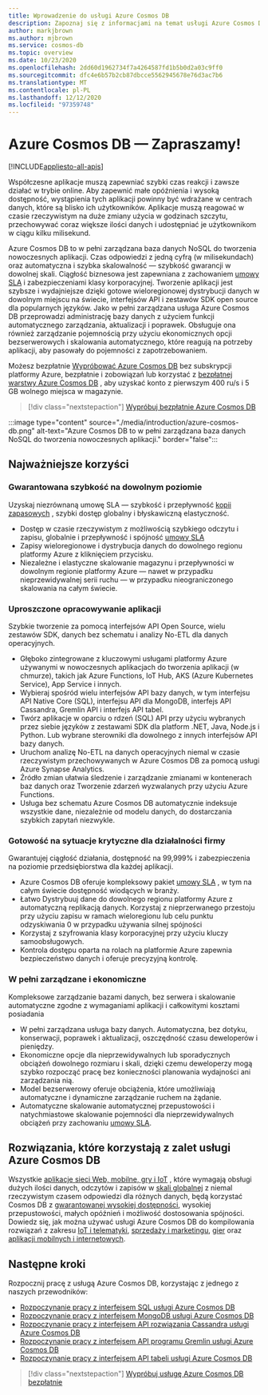 ```yaml
---
title: Wprowadzenie do usługi Azure Cosmos DB
description: Zapoznaj się z informacjami na temat usługi Azure Cosmos DB. Ta dostępna w skali światowej, wielomodelowa baza danych zapewnia małe opóźnienia, elastyczną skalowalność i wysoką dostępność oraz oferuje natywną obsługę danych NoSQL.
author: markjbrown
ms.author: mjbrown
ms.service: cosmos-db
ms.topic: overview
ms.date: 10/23/2020
ms.openlocfilehash: 2dd60d1962734f7a4264587fd1b5b0d2a03c9ff0
ms.sourcegitcommit: dfc4e6b57b2cb87dbcce5562945678e76d3ac7b6
ms.translationtype: MT
ms.contentlocale: pl-PL
ms.lasthandoff: 12/12/2020
ms.locfileid: "97359748"
---
```

# <a name="welcome-to-azure-cosmos-db"></a>Azure Cosmos DB — Zapraszamy!
[!INCLUDE[appliesto-all-apis](includes/appliesto-all-apis.md)]

Współczesne aplikacje muszą zapewniać szybki czas reakcji i zawsze działać w trybie online. Aby zapewnić małe opóźnienia i wysoką dostępność, wystąpienia tych aplikacji powinny być wdrażane w centrach danych, które są blisko ich użytkowników. Aplikacje muszą reagować w czasie rzeczywistym na duże zmiany użycia w godzinach szczytu, przechowywać coraz większe ilości danych i udostępniać je użytkownikom w ciągu kilku milisekund.

Azure Cosmos DB to w pełni zarządzana baza danych NoSQL do tworzenia nowoczesnych aplikacji. Czas odpowiedzi z jedną cyfrą (w milisekundach) oraz automatyczna i szybka skalowalność — szybkość gwarancji w dowolnej skali. Ciągłość biznesowa jest zapewniana z zachowaniem [umowy SLA](https://azure.microsoft.com/support/legal/sla/cosmos-db) i zabezpieczeniami klasy korporacyjnej. Tworzenie aplikacji jest szybsze i wydajniejsze dzięki gotowe wieloregionowej dystrybucji danych w dowolnym miejscu na świecie, interfejsów API i zestawów SDK open source dla popularnych języków. Jako w pełni zarządzana usługa Azure Cosmos DB przeprowadzi administrację bazy danych z użyciem funkcji automatycznego zarządzania, aktualizacji i poprawek. Obsługuje ona również zarządzanie pojemnością przy użyciu ekonomicznych opcji bezserwerowych i skalowania automatycznego, które reagują na potrzeby aplikacji, aby pasowały do pojemności z zapotrzebowaniem.

Możesz bezpłatnie [Wypróbować Azure Cosmos DB](https://azure.microsoft.com/try/cosmosdb/) bez subskrypcji platformy Azure, bezpłatnie i zobowiązań lub korzystać z [bezpłatnej warstwy Azure Cosmos DB](optimize-dev-test.md#azure-cosmos-db-free-tier) , aby uzyskać konto z pierwszym 400 ru/s i 5 GB wolnego miejsca w magazynie.

> [!div class="nextstepaction"]
> [Wypróbuj bezpłatnie Azure Cosmos DB](https://azure.microsoft.com/try/cosmosdb/)

:::image type="content" source="./media/introduction/azure-cosmos-db.png" alt-text="Azure Cosmos DB to w pełni zarządzana baza danych NoSQL do tworzenia nowoczesnych aplikacji." border="false":::

## <a name="key-benefits"></a>Najważniejsze korzyści

### <a name="guaranteed-speed-at-any-scale"></a>Gwarantowana szybkość na dowolnym poziomie

Uzyskaj niezrównaną umowę SLA — szybkość i przepływność [kopii zapasowych](https://azure.microsoft.com/support/legal/sla/cosmos-db) , szybki dostęp globalny i błyskawiczną elastyczność.

- Dostęp w czasie rzeczywistym z możliwością szybkiego odczytu i zapisu, globalnie i przepływność i spójność [umowy SLA](https://azure.microsoft.com/support/legal/sla/cosmos-db)
- Zapisy wieloregionowe i dystrybucja danych do dowolnego regionu platformy Azure z kliknięciem przycisku.
- Niezależne i elastyczne skalowanie magazynu i przepływności w dowolnym regionie platformy Azure — nawet w przypadku nieprzewidywalnej serii ruchu — w przypadku nieograniczonego skalowania na całym świecie.

### <a name="simplified-application-development"></a>Uproszczone opracowywanie aplikacji

Szybkie tworzenie za pomocą interfejsów API Open Source, wielu zestawów SDK, danych bez schematu i analizy No-ETL dla danych operacyjnych.

- Głęboko zintegrowane z kluczowymi usługami platformy Azure używanymi w nowoczesnych aplikacjach do tworzenia aplikacji (w chmurze), takich jak Azure Functions, IoT Hub, AKS (Azure Kubernetes Service), App Service i innych.
- Wybieraj spośród wielu interfejsów API bazy danych, w tym interfejsu API Native Core (SQL), interfejsu API dla MongoDB, interfejs API Cassandra, Gremlin API i interfejs API tabel.
- Twórz aplikacje w oparciu o rdzeń (SQL) API przy użyciu wybranych przez siebie języków z zestawami SDK dla platform .NET, Java, Node.js i Python. Lub wybrane sterowniki dla dowolnego z innych interfejsów API bazy danych.
- Uruchom analizę No-ETL na danych operacyjnych niemal w czasie rzeczywistym przechowywanych w Azure Cosmos DB za pomocą usługi Azure Synapse Analytics.
- Źródło zmian ułatwia śledzenie i zarządzanie zmianami w kontenerach baz danych oraz Tworzenie zdarzeń wyzwalanych przy użyciu Azure Functions.
- Usługa bez schematu Azure Cosmos DB automatycznie indeksuje wszystkie dane, niezależnie od modelu danych, do dostarczania szybkich zapytań niezwykle.

### <a name="mission-critical-ready"></a>Gotowość na sytuacje krytyczne dla działalności firmy

Gwarantujej ciągłość działania, dostępność na 99,999% i zabezpieczenia na poziomie przedsiębiorstwa dla każdej aplikacji.

- Azure Cosmos DB oferuje kompleksowy pakiet [umowy SLA](https://azure.microsoft.com/support/legal/sla/cosmos-db) , w tym na całym świecie dostępność wiodących w branży.
- Łatwo Dystrybuuj dane do dowolnego regionu platformy Azure z automatyczną replikacją danych. Korzystaj z nieprzerwanego przestoju przy użyciu zapisu w ramach wieloregionu lub celu punktu odzyskiwania 0 w przypadku używania silnej spójności
- Korzystaj z szyfrowania klasy korporacyjnej przy użyciu kluczy samoobsługowych.
- Kontrola dostępu oparta na rolach na platformie Azure zapewnia bezpieczeństwo danych i oferuje precyzyjną kontrolę.

### <a name="fully-managed-and-cost-effective"></a>W pełni zarządzane i ekonomiczne

Kompleksowe zarządzanie bazami danych, bez serwera i skalowanie automatyczne zgodne z wymaganiami aplikacji i całkowitymi kosztami posiadania

- W pełni zarządzana usługa bazy danych. Automatyczna, bez dotyku, konserwacji, poprawek i aktualizacji, oszczędność czasu deweloperów i pieniędzy.
- Ekonomiczne opcje dla nieprzewidywalnych lub sporadycznych obciążeń dowolnego rozmiaru i skali, dzięki czemu deweloperzy mogą szybko rozpocząć pracę bez konieczności planowania wydajności ani zarządzania nią.
- Model bezserwerowy oferuje obciążenia, które umożliwiają automatyczne i dynamiczne zarządzanie ruchem na żądanie.
- Automatyczne skalowanie automatycznej przepustowości i natychmiastowe skalowanie pojemności dla nieprzewidywalnych obciążeń przy zachowaniu [umowy SLA](https://azure.microsoft.com/support/legal/sla/cosmos-db).

## <a name="solutions-that-benefit-from-azure-cosmos-db"></a>Rozwiązania, które korzystają z zalet usługi Azure Cosmos DB

Wszystkie [aplikacje sieci Web, mobilne, gry i IoT](use-cases.md) , które wymagają obsługi dużych ilości danych, odczytów i zapisów w [skali globalnej](distribute-data-globally.md) z niemal rzeczywistym czasem odpowiedzi dla różnych danych, będą korzystać Cosmos DB z [gwarantowanej wysokiej dostępności](https://azure.microsoft.com/support/legal/sla/cosmos-db/), wysokiej przepustowości, małych opóźnień i możliwość dostosowania spójności. Dowiedz się, jak można używać usługi Azure Cosmos DB do kompilowania rozwiązań z zakresu [IoT i telematyki](use-cases.md#iot-and-telematics), [sprzedaży i marketingu](use-cases.md#retail-and-marketing), [gier](use-cases.md#gaming) oraz [aplikacji mobilnych i internetowych](use-cases.md#web-and-mobile-applications).

## <a name="next-steps"></a>Następne kroki

Rozpocznij pracę z usługą Azure Cosmos DB, korzystając z jednego z naszych przewodników:

- [Rozpoczynanie pracy z interfejsem SQL usługi Azure Cosmos DB](create-sql-api-dotnet.md)
- [Rozpoczynanie pracy z interfejsem MongoDB usługi Azure Cosmos DB](create-mongodb-nodejs.md)
- [Rozpoczynanie pracy z interfejsem API rozwiązania Cassandra usługi Azure Cosmos DB](create-cassandra-dotnet.md)
- [Rozpoczynanie pracy z interfejsem API programu Gremlin usługi Azure Cosmos DB](create-graph-dotnet.md)
- [Rozpoczynanie pracy z interfejsem API tabeli usługi Azure Cosmos DB](create-table-dotnet.md)

> [!div class="nextstepaction"]
> [Wypróbuj usługę Azure Cosmos DB bezpłatnie](https://azure.microsoft.com/try/cosmosdb/)